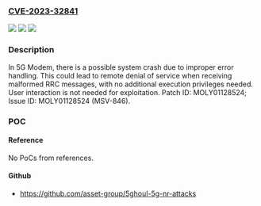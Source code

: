 ### [CVE-2023-32841](https://cve.mitre.org/cgi-bin/cvename.cgi?name=CVE-2023-32841)
![](https://img.shields.io/static/v1?label=Product&message=MT2735%2C%20MT2737%2C%20MT6297%2C%20MT6298%2C%20MT6813%2C%20MT6815%2C%20MT6833%2C%20MT6835%2C%20MT6853%2C%20MT6855%2C%20MT6873%2C%20MT6875%2C%20MT6875T%2C%20MT6877%2C%20MT6879%2C%20MT6880%2C%20MT6883%2C%20MT6885%2C%20MT6886%2C%20MT6889%2C%20MT6890%2C%20MT6891%2C%20MT6893%2C%20MT6895%2C%20MT6895T%2C%20MT6896%2C%20MT6897%2C%20MT6980%2C%20MT6980D%2C%20MT6983%2C%20MT6985%2C%20MT6989%2C%20MT6990&color=blue)
![](https://img.shields.io/static/v1?label=Version&message=%3D%20Modem%20NR15%2C%20NR16%2C%20and%20NR17%20&color=brighgreen)
![](https://img.shields.io/static/v1?label=Vulnerability&message=Denial%20of%20Service&color=brighgreen)

### Description

In 5G Modem, there is a possible system crash due to improper error handling. This could lead to remote denial of service when receiving malformed RRC messages, with no additional execution privileges needed. User interaction is not needed for exploitation. Patch ID: MOLY01128524; Issue ID: MOLY01128524 (MSV-846).

### POC

#### Reference
No PoCs from references.

#### Github
- https://github.com/asset-group/5ghoul-5g-nr-attacks

